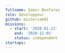 ```yaml
---
fullname: Samir Benfares
role: Développeur
github: mistersam91
missions:
  - start: '2020-01-22'
    end: '2020-12-01'
    status: independent
startups:
---
```

